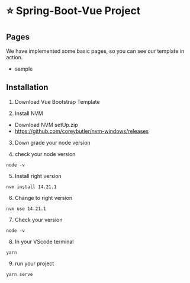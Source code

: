 # ⭐️ Spring-Boot-Vue Project

## Pages

We have implemented some basic pages, so you can see our template in action.

- sample

## Installation

1. Download Vue Bootstrap Template

2. Install NVM

- Download NVM setUp.zip
- https://github.com/coreybutler/nvm-windows/releases

3. Down grade your node version

4. check your node version

```shell
node -v
```

5. Install right version

```shell
nvm install 14.21.1
```

6. Change to right version

```shell
nvm use 14.21.1
```

7. Check your version

```shell
node -v
```

8. In your VScode terminal

```shell
yarn
```

9. run your project

```shell
yarn serve
```
